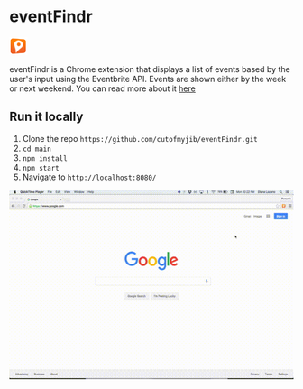 # eventFindr
![](dist/icon.png)

eventFindr is a Chrome extension that displays a list of events based by the user's input using the Eventbrite API. Events are shown either by the week or next weekend. You can read more about it [here](http://cutofmyjib.github.io/eventfindr.html)

## Run it locally
1. Clone the repo `https://github.com/cutofmyjib/eventFindr.git`
2. `cd main`
3. `npm install`
4. `npm start`
5. Navigate to `http://localhost:8080/`
 
![](eventFindr.gif)